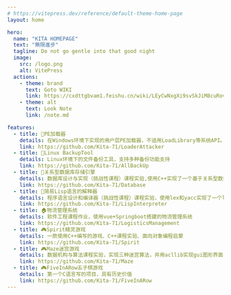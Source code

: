 ```yaml
---
# https://vitepress.dev/reference/default-theme-home-page
layout: home

hero:
  name: "KITA HOMEPAGE"
  text: "無限進步"
  tagline: Do not go gentle into that good night
  image:
    src: /logo.png
    alt: VitePress
  actions:
    - theme: brand
      text: Goto WIKI
      link: https://cxdttgbvam1.feishu.cn/wiki/LEyCwNxgXi9svSkJiM8cuRovn7g?from=from_copylink
    - theme: alt
      text: Look Note
      link: /note.md

features:
  - title: 🔧PE加载器
    details: 在Windows环境下实现的用户层PE加载器，不适用LoadLibrary等系统API。
    link: https://github.com/Kita-71/LoaderAttacker
  - title: 🔧Linux BackupTool
    details: Linux环境下的文件备份工具，支持多种备份功能支持
    link: https://github.com/Kita-71/AllBackUp
  - title: 🔧关系型数据库存储引擎
    details: 数据库设计与实现（挑战性课程）课程实验,使用C++实现了一个基于关系型数据库的聚集存储及B+树索引系统
    link: https://github.com/Kita-71/Database
  - title: 🔧简易Lisp语言的解释器
    details: 程序语言设计和编译器（挑战性课程）课程实验，使用lex和yacc实现了一个lisp语言的解释器
    link: https://github.com/Kita-71/LispInterpreter
  - title: 🏠物流管理系统
    details: 软件工程课程作业，使用vue+Springboot搭建的物流管理系统
    link: https://github.com/Kita-71/LogisticsManagement
  - title: 🎮Spirit精灵游戏
    details: 一款使用C++编写的游戏、C++课程实验、面向对象编程启蒙
    link: https://github.com/Kita-71/Spirit
  - title: 🎮Maze迷宫游戏
    details: 数据机构与算法课程实验，实现三种迷宫算法，并用acllib实现gui图形界面
    link: https://github.com/Kita-71/Maze
  - title: 🎮FiveInARow五子棋游戏
    details: 第一个C语言写的项目，具有历史价值
    link: https://github.com/Kita-71/FiveInARow
---
```


